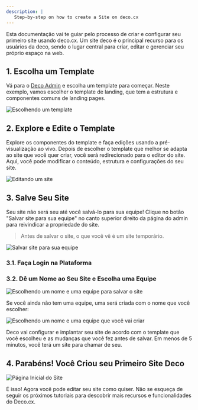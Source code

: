 ```yaml
---
description: |
   Step-by-step on how to create a Site on deco.cx
---
```


Esta documentação vai te guiar pelo processo de criar e configurar seu primeiro site usando deco.cx. Um site deco é o principal recurso para os usuários da deco, sendo o lugar central para criar, editar e gerenciar seu próprio espaço na web.

## 1. Escolha um Template

Vá para o [Deco Admin](https://admin.deco.cx/spaces/new) e escolha um template para começar. Neste exemplo, vamos escolher o template de landing, que tem a estrutura e componentes comuns de landing pages.

![Escolhendo um template](/docs/getting-started/creating-site/choose-template.png)

## 2. Explore e Edite o Template

Explore os componentes do template e faça edições usando a pré-visualização ao vivo. Depois de escolher o template que melhor se adapta ao site que você quer criar, você será redirecionado para o editor do site. Aqui, você pode modificar o conteúdo, estrutura e configurações do seu site.

![Editando um site](/docs/getting-started/creating-site/site-editor.png)

## 3. Salve Seu Site

Seu site não será seu até você salvá-lo para sua equipe! Clique no botão "Salvar site para sua equipe" no canto superior direito da página do admin para reivindicar a propriedade do site.

> Antes de salvar o site, o que você vê é um site temporário.

![Salvar site para sua equipe](/docs/getting-started/creating-site/save-site-btn.png)

### 3.1. Faça Login na Plataforma
### 3.2. Dê um Nome ao Seu Site e Escolha uma Equipe

![Escolhendo um nome e uma equipe para salvar o site](/docs/getting-started/creating-site/save-site.png)

Se você ainda não tem uma equipe, uma será criada com o nome que você escolher:

![Escolhendo um nome e uma equipe que você vai criar](/docs/getting-started/creating-site/save-site-and-team.png)

Deco vai configurar e implantar seu site de acordo com o template que você escolheu e as mudanças que você fez antes de salvar. Em menos de 5 minutos, você terá um site para chamar de seu.

## 4. Parabéns! Você Criou seu Primeiro Site Deco

![Página Inicial do Site](/docs/getting-started/creating-site/site-home.png)

É isso! Agora você pode editar seu site como quiser. Não se esqueça de seguir os próximos tutoriais para descobrir mais recursos e funcionalidades do Deco.cx.